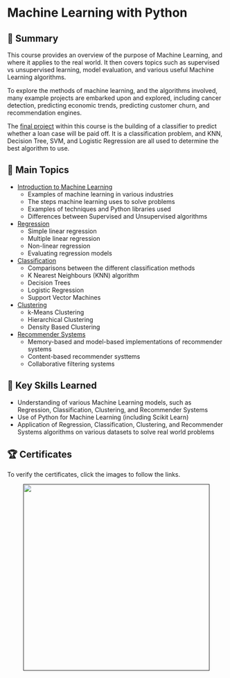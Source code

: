 # Machine Learning with Python

## 📄 Summary 
This course provides an overview of the purpose of Machine Learning, and where it applies to the real world. It then covers topics such as supervised vs unsupervised learning, model evaluation, and various useful Machine Learning algorithms. 

To explore the methods of machine learning, and the algorithms involved, many example projects are embarked upon and explored, including cancer detection, predicting economic trends, predicting customer churn, and recommendation engines. 

The [final project](https://github.com/krit-Okoye/IBM-Data-Science/blob/main/9.Machine_Learning_with_Python/Final%20Project/Machine%20Learning%20with%20Python%20-%20The%20Best%20Classifier.ipynb) within this course is the building of a classifier to predict whether a loan case will be paid off. It is a classification problem, and KNN, Decision Tree, SVM, and Logistic Regression are all used to determine the best algorithm to use.

## 📑 Main Topics 
- [Introduction to Machine Learning](https://github.com/krit-Okoye/IBM-Data-Science/tree/main/9.Machine_Learning_with_Python/01.%20Introduction%20to%20Machine%20Learning)
  - Examples of machine learning in various industries
  - The steps machine learning uses to solve problems
  - Examples of techniques and Python libraries used 
  - Differences between Supervised and Unsupervised algorithms
- [Regression](https://github.com/krit-Okoye/IBM-Data-Science/tree/main/9.Machine_Learning_with_Python/02.%20Regression)
  - Simple linear regression
  - Multiple linear regression
  - Non-linear regression
  - Evaluating regression models
- [Classification](https://github.com/krit-Okoye/IBM-Data-Science/tree/main/9.Machine_Learning_with_Python/03.%20Classification)
  - Comparisons between the different classification methods
  - K Nearest Neighbours (KNN) algorithm
  - Decision Trees
  - Logistic Regression
  - Support Vector Machines
- [Clustering](https://github.com/krit-Okoye/IBM-Data-Science/tree/main/9.Machine_Learning_with_Python/04.%20Clustering)
  - k-Means Clustering
  - Hierarchical Clustering
  - Density Based Clustering
- [Recommender Systems](https://github.com/krit-Okoye/IBM-Data-Science/tree/main/9.Machine_Learning_with_Python/05.%20Recommender%20Systems)
  - Memory-based and model-based implementations of recommender systems
  - Content-based recommender systtems
  - Collaborative filtering systems

## 🔑 Key Skills Learned 
- Understanding of various Machine Learning models, such as Regression, Classification, Clustering, and Recommender Systems
- Use of Python for Machine Learning (including Scikit Learn)
- Application of Regression, Classification, Clustering, and Recommender Systems algorithms on various datasets to solve real world problems

## 🏆 Certificates 
To verify the certificates, click the images to follow the links.

<p align="middle">
  <a href=""><img src="" height="430"></a>
</p>
